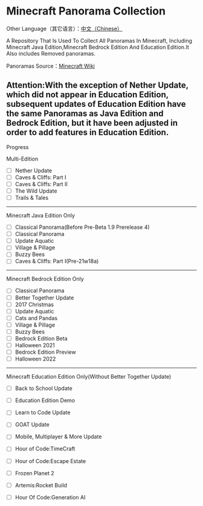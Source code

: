 # Minecraft Panorama Collection

Other Language（其它语言）：[中文（Chinese）](https://github.com/SomethingWasWrong-David/Minecraft-Panorama-Collection/blob/main/ReadME-CN.md)

A Repository That Is Used To Collect All Panoramas In Minecraft, Including Minecraft Java Edition,Minecraft Bedrock Edition And Education Edition.It Also includes Removed panoramas.

Panoramas Source：[Minecraft Wiki](https://minecraft.wiki/w/Panorama)

Attention:With the exception of Nether Update, which did not appear in Education Edition, subsequent updates of Education Edition have the same Panoramas as Java Edition and Bedrock Edition, but it have been adjusted in order to add features in Education Edition.
---------------------------------------
Progress

Multi-Edition
- [ ] Nether Update
- [ ] Caves & Cliffs: Part I
- [ ] Caves & Cliffs: Part II
- [ ] The Wild Update
- [ ] Trails & Tales

-----------------------------------------------------------------

Minecraft Java Edition Only
- [ ] Classical Panorama(Before Pre-Beta 1.9 Prerelease 4)
- [ ] Classical Panorama
- [ ] Update Aquatic
- [ ] Village & Pillage
- [ ] Buzzy Bees
- [ ] Caves & Cliffs: Part I(Pre-21w18a)

-----------------------------------------------------------------

Minecraft Bedrock Edition Only
- [ ] Classical Panorama
- [ ] Better Together Update
- [ ] 2017 Christmas
- [ ] Update Aquatic
- [ ] Cats and Pandas
- [ ] Village & Pillage
- [ ] Buzzy Bees
- [ ] Bedrock Edition Beta
- [ ] Halloween 2021
- [ ] Bedrock Edition Preview
- [ ] Halloween 2022

-----------------------------------------------------------------
Minecraft Education Edition Only(Without Better Together Update)
- [ ] Back to School Update
- [ ] Education Edition Demo
- [ ] Learn to Code Update
- [ ] GOAT Update
- [ ] Mobile, Multiplayer & More Update
- [ ] Hour of Code:TimeCraft
- [ ] Hour of Code:Escape Estate
- [ ] Frozen Planet 2
- [ ] Artemis:Rocket Build
- [ ] Hour Of Code:Generation AI
      

